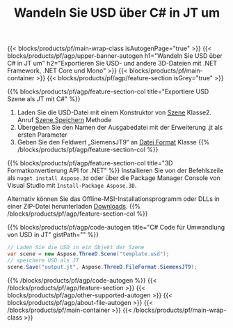 ﻿---
title: Wandeln Sie USD über C# in JT um 
description: Konvertieren Sie USD- und andere 3D-Dateien mit .NET API
url: /de/net/conversion/usd-to-jt/
family: 3d
platformtag: net
feature: conversion
informat: USD
outformat: JT
otherformats: OBJ DXF PLY PDF GLTF RVM FBX ASE 
---
{{< blocks/products/pf/main-wrap-class isAutogenPage="true" >}}
{{< blocks/products/pf/agp/upper-banner-autogen h1="Wandeln Sie USD über C# in JT um" h2="Exportieren Sie USD- und andere 3D-Dateien mit .NET Framework, .NET Core und Mono" >}}
{{< blocks/products/pf/main-container >}}
{{< blocks/products/pf/agp/feature-section isGrey="true" >}}

{{% blocks/products/pf/agp/feature-section-col title="Exportiere USD Szene als JT mit C#" %}}
1. Laden Sie die USD-Datei mit einem Konstruktor von [Szene](https://apireference.aspose.com/3d/net/aspose.threed/scene) Klasse2. Anruf [Szene.Speichern](https://apireference.aspose.com/3d/net/aspose.threed/scene/methods/save/index) Methode
3. Übergeben Sie den Namen der Ausgabedatei mit der Erweiterung .jt als ersten Parameter
4. Geben Sie den Feldwert „SiemensJT9“ an [Datei Format](https://apireference.aspose.com/3d/net/aspose.threed/fileformat/fields/index) Klasse
{{% /blocks/products/pf/agp/feature-section-col %}}

{{% blocks/products/pf/agp/feature-section-col title="3D Formatkonvertierung API for .NET" %}}
Installieren Sie von der Befehlszeile als ```nuget install Aspose.3d``` oder über die Package Manager Console von Visual Studio mit ```Install-Package Aspose.3D```.

Alternativ können Sie das Offline-MSI-Installationsprogramm oder DLLs in einer ZIP-Datei herunterladen [Downloads](https://downloads.aspose.com/3d/net).
{{% /blocks/products/pf/agp/feature-section-col %}}

{{% blocks/products/pf/agp/code-autogen title="C# Code für Umwandlung von USD in JT" gistPath="" %}}
```cs
// Laden Sie die USD in ein Objekt der Szene 
var scene = new Aspose.ThreeD.Scene("template.usd");
// speichere USD als JT 
scene.Save("output.jt", Aspose.ThreeD.FileFormat.SiemensJT9);

```
{{% /blocks/products/pf/agp/code-autogen %}}
{{< /blocks/products/pf/agp/feature-section >}}
{{< blocks/products/pf/agp/other-supported-autogen >}}
{{< blocks/products/pf/agp/about-file-autogen >}}
{{< /blocks/products/pf/main-container >}}
{{< /blocks/products/pf/main-wrap-class >}}